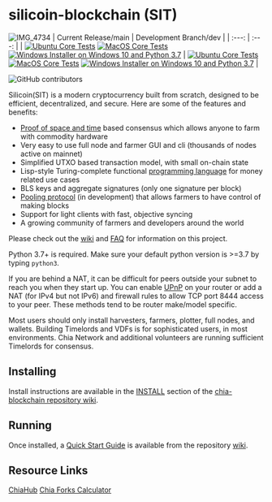 # silicoin-blockchain (SIT)

![IMG_4734](https://user-images.githubusercontent.com/59084371/122537541-3df38100-d058-11eb-8d68-503a0caa35af.PNG)
| Current Release/main | Development Branch/dev |
|         :---:          |          :---:         |
| [![Ubuntu Core Tests](https://github.com/Chia-Network/chia-blockchain/actions/workflows/build-test-ubuntu-core.yml/badge.svg)](https://github.com/Chia-Network/chia-blockchain/actions/workflows/build-test-ubuntu-core.yml) [![MacOS Core Tests](https://github.com/Chia-Network/chia-blockchain/actions/workflows/build-test-macos-core.yml/badge.svg)](https://github.com/Chia-Network/chia-blockchain/actions/workflows/build-test-macos-core.yml) [![Windows Installer on Windows 10 and Python 3.7](https://github.com/Chia-Network/chia-blockchain/actions/workflows/build-windows-installer.yml/badge.svg)](https://github.com/Chia-Network/chia-blockchain/actions/workflows/build-windows-installer.yml)  |  [![Ubuntu Core Tests](https://github.com/Chia-Network/chia-blockchain/actions/workflows/build-test-ubuntu-core.yml/badge.svg?branch=dev)](https://github.com/Chia-Network/chia-blockchain/actions/workflows/build-test-ubuntu-core.yml) [![MacOS Core Tests](https://github.com/Chia-Network/chia-blockchain/actions/workflows/build-test-macos-core.yml/badge.svg?branch=dev)](https://github.com/Chia-Network/chia-blockchain/actions/workflows/build-test-macos-core.yml) [![Windows Installer on Windows 10 and Python 3.7](https://github.com/Chia-Network/chia-blockchain/actions/workflows/build-windows-installer.yml/badge.svg?branch=dev)](https://github.com/Chia-Network/chia-blockchain/actions/workflows/build-windows-installer.yml) |

![GitHub contributors](https://img.shields.io/github/contributors/Chia-Network/chia-blockchain?logo=GitHub)

Silicoin(SIT) is a modern cryptocurrency built from scratch, designed to be efficient, decentralized, and secure. Here are some of the features and benefits:
* [Proof of space and time](https://docs.google.com/document/d/1tmRIb7lgi4QfKkNaxuKOBHRmwbVlGL4f7EsBDr_5xZE/edit) based consensus which allows anyone to farm with commodity hardware
* Very easy to use full node and farmer GUI and cli (thousands of nodes active on mainnet)
* Simplified UTXO based transaction model, with small on-chain state
* Lisp-style Turing-complete functional [programming language](https://chialisp.com/) for money related use cases
* BLS keys and aggregate signatures (only one signature per block)
* [Pooling protocol](https://www.chia.net/2020/11/10/pools-in-chia.html) (in development) that allows farmers to have control of making blocks
* Support for light clients with fast, objective syncing
* A growing community of farmers and developers around the world

Please check out the [wiki](https://github.com/Chia-Network/chia-blockchain/wiki)
and [FAQ](https://github.com/Chia-Network/chia-blockchain/wiki/FAQ) for
information on this project.

Python 3.7+ is required. Make sure your default python version is >=3.7
by typing `python3`.

If you are behind a NAT, it can be difficult for peers outside your subnet to
reach you when they start up. You can enable
[UPnP](https://www.homenethowto.com/ports-and-nat/upnp-automatic-port-forward/)
on your router or add a NAT (for IPv4 but not IPv6) and firewall rules to allow
TCP port 8444 access to your peer.
These methods tend to be router make/model specific.

Most users should only install harvesters, farmers, plotter, full nodes, and wallets.
Building Timelords and VDFs is for sophisticated users, in most environments.
Chia Network and additional volunteers are running sufficient Timelords
for consensus.

## Installing

Install instructions are available in the
[INSTALL](https://github.com/Chia-Network/chia-blockchain/wiki/INSTALL)
section of the
[chia-blockchain repository wiki](https://github.com/Chia-Network/chia-blockchain/wiki).

## Running

Once installed, a
[Quick Start Guide](https://github.com/Chia-Network/chia-blockchain/wiki/Quick-Start-Guide)
is available from the repository
[wiki](https://github.com/Chia-Network/chia-blockchain/wiki).

## Resource Links

[ChiaHub](https://www.chia-hub.com/)
[Chia Forks Calculator](https://chiaforkscalculator.com/)

